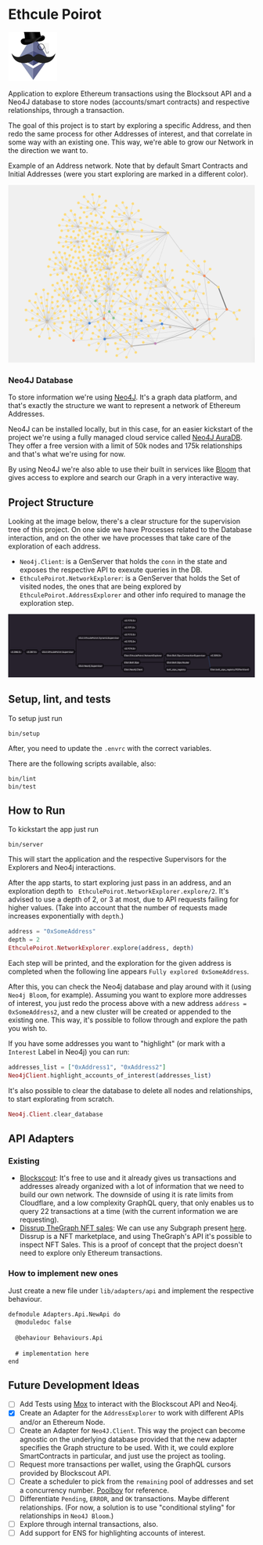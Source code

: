 # Ethcule Poirot

<img src="images/ethcule-poirot.jpg" width="100" />

Application to explore Ethereum transactions using the Blocksout API and a Neo4J database to store nodes (accounts/smart contracts) and respective relationships, through a transaction.

The goal of this project is to start by exploring a specific Address, and then redo the same process for other Addresses of interest, and that correlate in some way with an existing one. This way, we're able to grow our Network in the direction we want to.

Example of an Address network. Note that by default Smart Contracts and Initial Addresses (were you start exploring are marked in a different color).

![address network example](images/network-example.png)

### Neo4J Database

To store information we're using [Neo4J](https://neo4j.com/). It's a graph data platform, and that's exactly the structure we want to represent a network of Ethereum Addresses.

Neo4J can be installed locally, but in this case, for an easier kickstart of the project we're using a fully managed cloud service called [Neo4J AuraDB](https://neo4j.com/cloud/platform/aura-graph-database/?ref=get-started-dropdown-cta). They offer a free version with a limit of 50k nodes and 175k relationships and that's what we're using for now.

By using Neo4J we're also able to use their built in services like [Bloom](https://neo4j.com/product/bloom/) that gives access to explore and search our Graph in a very interactive way.

## Project Structure
Looking at the image below, there's a clear structure for the supervision tree of this project. On one side we have Processes related to the Database interaction, and on the other we have processes that take care of the exploration of each address.

- `Neo4j.Client`: is a GenServer that holds the `conn` in the state and exposes the respective API to exexute queries in the DB.
- `EthculePoirot.NetworkExplorer`: is a GenServer that holds the Set of visited nodes, the ones that are being explored by `EthculePoirot.AddressExplorer` and other info required to manage the exploration step.

![supervision tree](images/supervision-tree.png)

## Setup, lint, and tests

To setup just run

```
bin/setup
``` 

After, you need to update the `.envrc` with the correct variables.

There are the following scripts available, also:

```
bin/lint
bin/test
```

## How to Run

To kickstart the app just run 

```
bin/server
``` 

This will start the application and the respective Supervisors for the Explorers and Neo4j interactions.

After the app starts, to start exploring just pass in an address, and an exploration depth to ` EthculePoirot.NetworkExplorer.explore/2`. It's advised to use a depth of 2, or 3 at most, due to API requests failing for higher values. (Take into account that the number of requests made increases exponentially with `depth`.)

```elixir
address = "0xSomeAddress"
depth = 2
EthculePoirot.NetworkExplorer.explore(address, depth)
```

Each step will be printed, and the exploration for the given address is completed when the following line appears `Fully explored 0xSomeAddress`.

After this, you can check the Neo4j database and play around with it (using `Neo4j Bloom`, for example). Assuming you want to explore more addresses of interest, you just redo the process above with a new address `address = 0xSomeAddress2`, and a new cluster will be created or appended to the existing one. This way, it's possible to follow through and explore the path you wish to.

If you have some addresses you want to "highlight" (or mark with a `Interest` Label in Neo4j) you can run:

```elixir
addresses_list = ["0xAddress1", "0xAddress2"]
Neo4jClient.highlight_accounts_of_interest(addresses_list)
```

It's also possible to clear the database to delete all nodes and relationships, to start explorating from scratch.

```elixir
Neo4j.Client.clear_database
```

## API Adapters

### Existing
 - [Blockscout](https://blockscout.com/eth/mainnet/graphiql): It's free to use and it already gives us transactions and addresses already organized with a lot of information that we need to build our own network. 
   The downside of using it is rate limits from Cloudflare, and a low complexity GraphQL query, that only enables us to query 22 transactions at a time (with the current information we are requesting).
 - [Dissrup TheGraph NFT sales](https://thegraph.com/hosted-service/subgraph/dissrup-admin/mainnet-v12): We can use any Subgraph present [here](https://thegraph.com/hosted-service/). Dissrup is a NFT marketplace, and using TheGraph's API it's possible to inspect NFT Sales. This is a proof of concept that the project doesn't need to explore only Ethereum transactions.

 
### How to implement new ones

Just create a new file under `lib/adapters/api` and implement the respective behaviour.

```
defmodule Adapters.Api.NewApi do
  @moduledoc false

  @behaviour Behaviours.Api

  # implementation here
end
```

## Future Development Ideas

- [ ] Add Tests using [Mox](https://hexdocs.pm/mox/Mox.html) to interact with the Blockscout API and Neo4j.
- [X] Create an Adapter for the `AddressExplorer` to work with different APIs and/or an Ethereum Node.
- [ ] Create an Adapter for `Neo4J.Client`. This way the project can become agnostic on the underlying database provided that the new adapter specifies the Graph structure to be used. With it, we could explore SmartContracts in particular, and just use the project as tooling.
- [ ] Request more transactions per wallet, using the GraphQL cursors provided by Blockscout API.
- [ ] Create a scheduler to pick from the `remaining` pool of addresses and set a concurrency number. [Poolboy](https://elixirschool.com/en/lessons/misc/poolboy) for reference.
- [ ] Differentiate `Pending`, `ERROR`, and `OK` transactions. Maybe different relationships. (For now, a solution is to use "conditional styling" for relationships in `Neo4J Bloom`.)
- [ ] Explore through internal transactions, also.
- [ ] Add support for ENS for highlighting accounts of interest.
